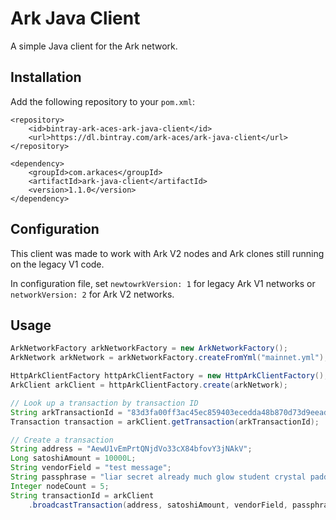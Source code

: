 # Ark Java Client

A simple Java client for the Ark network. 

## Installation

Add the following repository to your `pom.xml`:

```
<repository>
    <id>bintray-ark-aces-ark-java-client</id>
    <url>https://dl.bintray.com/ark-aces/ark-java-client</url>
</repository>
```

```
<dependency>
    <groupId>com.arkaces</groupId>
    <artifactId>ark-java-client</artifactId>
    <version>1.1.0</version>
</dependency>
```


## Configuration

This client was made to work with Ark V2 nodes and Ark clones still running on the legacy V1 code. 

In configuration file, set `newtowrkVersion: 1` for legacy Ark V1 networks or `networkVersion: 2`
for Ark V2 networks.


## Usage

```java
ArkNetworkFactory arkNetworkFactory = new ArkNetworkFactory();
ArkNetwork arkNetwork = arkNetworkFactory.createFromYml("mainnet.yml");

HttpArkClientFactory httpArkClientFactory = new HttpArkClientFactory();
ArkClient arkClient = httpArkClientFactory.create(arkNetwork);

// Look up a transaction by transaction ID
String arkTransactionId = "83d3fa00ff3ac45ec859403ecedda48b870d73d9eeaddc34a6a8b79556141f43";
Transaction transaction = arkClient.getTransaction(arkTransactionId);

// Create a transaction
String address = "AewU1vEmPrtQNjdVo33cX84bfovY3jNAkV";
Long satoshiAmount = 10000L;
String vendorField = "test message";
String passphrase = "liar secret already much glow student crystal paddle ...";
Integer nodeCount = 5;
String transactionId = arkClient
    .broadcastTransaction(address, satoshiAmount, vendorField, passphrase, nodeCount);
```

